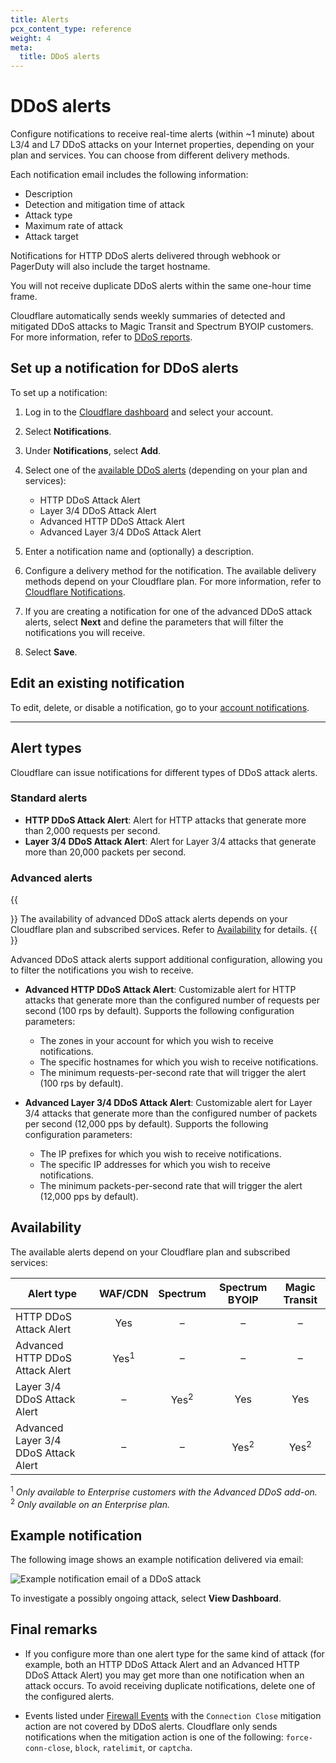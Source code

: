 ```yaml
---
title: Alerts
pcx_content_type: reference
weight: 4
meta:
  title: DDoS alerts
---
```


# DDoS alerts

Configure notifications to receive real-time alerts (within ~1 minute) about L3/4 and L7 DDoS attacks on your Internet properties, depending on your plan and services. You can choose from different delivery methods.

Each notification email includes the following information:

* Description
* Detection and mitigation time of attack
* Attack type
* Maximum rate of attack
* Attack target

Notifications for HTTP DDoS alerts delivered through webhook or PagerDuty will also include the target hostname.

You will not receive duplicate DDoS alerts within the same one-hour time frame.

Cloudflare automatically sends weekly summaries of detected and mitigated DDoS attacks to Magic Transit and Spectrum BYOIP customers. For more information, refer to [DDoS reports](/ddos-protection/reference/reports/).

## Set up a notification for DDoS alerts

To set up a notification:

1. Log in to the [Cloudflare dashboard](https://dash.cloudflare.com/) and select your account.

2. Select **Notifications**.

3. Under **Notifications**, select **Add**.

4. Select one of the [available DDoS alerts](#alert-types) (depending on your plan and services):

    * HTTP DDoS Attack Alert
    * Layer 3/4 DDoS Attack Alert
    * Advanced HTTP DDoS Attack Alert
    * Advanced Layer 3/4 DDoS Attack Alert

5. Enter a notification name and (optionally) a description.

6. Configure a delivery method for the notification. The available delivery methods depend on your Cloudflare plan. For more information, refer to [Cloudflare Notifications](/fundamentals/notifications/).

7. If you are creating a notification for one of the advanced DDoS attack alerts, select **Next** and define the parameters that will filter the notifications you will receive.

8. Select **Save**.

## Edit an existing notification

To edit, delete, or disable a notification, go to your [account notifications](https://dash.cloudflare.com/?to=/:account/notifications).

---

## Alert types

Cloudflare can issue notifications for different types of DDoS attack alerts.

### Standard alerts

* **HTTP DDoS Attack Alert**: Alert for HTTP attacks that generate more than 2,000 requests per second.
* **Layer 3/4 DDoS Attack Alert**: Alert for Layer 3/4 attacks that generate more than 20,000 packets per second.

### Advanced alerts

{{<Aside type="note">}}
The availability of advanced DDoS attack alerts depends on your Cloudflare plan and subscribed services. Refer to [Availability](#availability) for details.
{{</Aside>}}

Advanced DDoS attack alerts support additional configuration, allowing you to filter the notifications you wish to receive.

* **Advanced HTTP DDoS Attack Alert**: Customizable alert for HTTP attacks that generate more than the configured number of requests per second (100 rps by default). Supports the following configuration parameters:

    * The zones in your account for which you wish to receive notifications.
    * The specific hostnames for which you wish to receive notifications.
    * The minimum requests-per-second rate that will trigger the alert (100 rps by default).

* **Advanced Layer 3/4 DDoS Attack Alert**: Customizable alert for Layer 3/4 attacks that generate more than the configured number of packets per second (12,000 pps by default). Supports the following configuration parameters:

    * The IP prefixes for which you wish to receive notifications.
    * The specific IP addresses for which you wish to receive notifications.
    * The minimum packets-per-second rate that will trigger the alert (12,000 pps by default).

## Availability

The available alerts depend on your Cloudflare plan and subscribed services:

Alert type                           |     WAF/CDN     |    Spectrum     | Spectrum BYOIP  |  Magic Transit
-------------------------------------|:---------------:|:---------------:|:---------------:|:--------------:
HTTP DDoS Attack Alert               |       Yes       |        –        |        –        |        –
Advanced HTTP DDoS Attack Alert      | Yes<sup>1</sup> |        –        |        –        |        –
Layer 3/4 DDoS Attack Alert          |        –        | Yes<sup>2</sup> |       Yes       |       Yes
Advanced Layer 3/4 DDoS Attack Alert |        –        |        –        | Yes<sup>2</sup> | Yes<sup>2</sup>

<sup>1</sup> _Only available to Enterprise customers with the Advanced DDoS add-on._ <br>
<sup>2</sup> _Only available on an Enterprise plan._

## Example notification

The following image shows an example notification delivered via email:

![Example notification email of a DDoS attack](/ddos-protection/static/ddos-notification-example.png)

To investigate a possibly ongoing attack, select **View Dashboard**.

## Final remarks

* If you configure more than one alert type for the same kind of attack (for example, both an HTTP DDoS Attack Alert and an Advanced HTTP DDoS Attack Alert) you may get more than one notification when an attack occurs. To avoid receiving duplicate notifications, delete one of the configured alerts.

* Events listed under [Firewall Events](/waf/analytics/paid-plans/) with the `Connection Close` mitigation action are not covered by DDoS alerts. Cloudflare only sends notifications when the mitigation action is one of the following: `force-conn-close`, `block`, `ratelimit`, or `captcha`.
